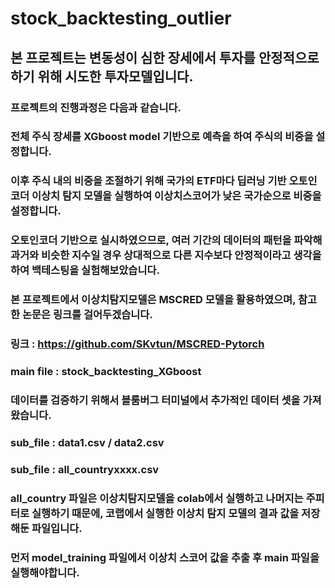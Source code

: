 # stock_backtesting_outlier

## 본 프로젝트는 변동성이 심한 장세에서 투자를 안정적으로 하기 위해 시도한 투자모델입니다.
### 프로젝트의 진행과정은 다음과 같습니다.
### 전체 주식 장세를 XGboost model 기반으로 예측을 하여 주식의 비중을 설정합니다.
### 이후 주식 내의 비중을 조절하기 위해 국가의 ETF마다 딥러닝 기반 오토인코더 이상치 탐지 모델을 실행하여 이상치스코어가 낮은 국가순으로 비중을 설정합니다.
### 오토인코더 기반으로 실시하였으므로, 여러 기간의 데이터의 패턴을 파악해 과거와 비슷한 지수일 경우 상대적으로 다른 지수보다 안정적이라고 생각을 하여 백테스팅을 실험해보았습니다.
### 본 프로젝트에서 이상치탐지모델은 MSCRED 모델을 활용하였으며, 참고한 논문은 링크를 걸어두겠습니다.
### 링크 : https://github.com/SKvtun/MSCRED-Pytorch
### main file : stock_backtesting_XGboost
### 데이터를 검증하기 위해서 블룸버그 터미널에서 추가적인 데이터 셋을 가져왔습니다.
### sub_file : data1.csv / data2.csv
### sub_file : all_countryxxxx.csv 

### all_country 파일은 이상치탐지모델을 colab에서 실행하고 나머지는 주피터로 실행하기 때문에, 코랩에서 실행한 이상치 탐지 모델의 결과 값을 저장해둔 파일입니다.
### 먼저 model_training 파일에서 이상치 스코어 값을 추출 후 main 파일을 실행해야합니다. 

